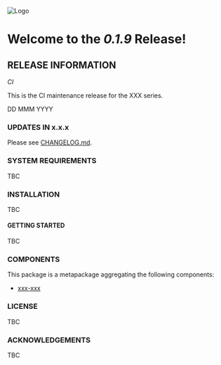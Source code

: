 ![Logo](http://XXXXX)

# Welcome to the *0.1.9* Release!

## RELEASE INFORMATION

*CI*

This is the CI maintenance release for the XXX series.

DD MMM YYYY

### UPDATES IN x.x.x

Please see [CHANGELOG.md](CHANGELOG.md).

### SYSTEM REQUIREMENTS

TBC

### INSTALLATION

TBC

#### GETTING STARTED

TBC

### COMPONENTS

This package is a metapackage aggregating the following components:

- [xxx-xxx](xxxx)

### LICENSE

TBC

### ACKNOWLEDGEMENTS

TBC
